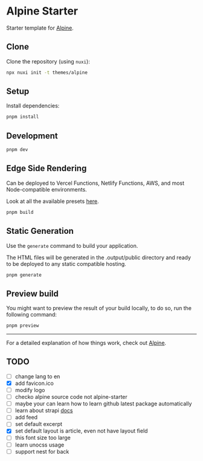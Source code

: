 # Alpine Starter

Starter template for [Alpine](https://alpine.nuxt.space).

## Clone

Clone the repository (using `nuxi`):

```bash
npx nuxi init -t themes/alpine
```

## Setup

Install dependencies:

```bash
pnpm install
```

## Development

```bash
pnpm dev
```

## Edge Side Rendering

Can be deployed to Vercel Functions, Netlify Functions, AWS, and most Node-compatible environments.

Look at all the available presets [here](https://v3.nuxtjs.org/guide/deploy/presets).

```bash
pnpm build
```

## Static Generation

Use the `generate` command to build your application.

The HTML files will be generated in the .output/public directory and ready to be deployed to any static compatible hosting.

```bash
pnpm generate
```

## Preview build

You might want to preview the result of your build locally, to do so, run the following command:

```bash
pnpm preview
```

---

For a detailed explanation of how things work, check out [Alpine](https://alpine.nuxt.space).

## TODO

- [ ] change lang to en
- [x] add favicon.ico
- [ ] modify logo
- [ ] checko alpine source code not alpine-starter
- [ ] maybe your can learn how to learn github latest package automatically
- [ ] learn about strapi [docs](https://getstrapi.cn/developer-docs/latest/developer-resources/global-strapi/api-reference.html#strapi-router)
- [ ] add feed
- [ ] set default excerpt
- [x] set default layout is article, even not have layout field
- [ ] this font size too large
- [ ] learn unocss usage
- [ ] support nest for back
